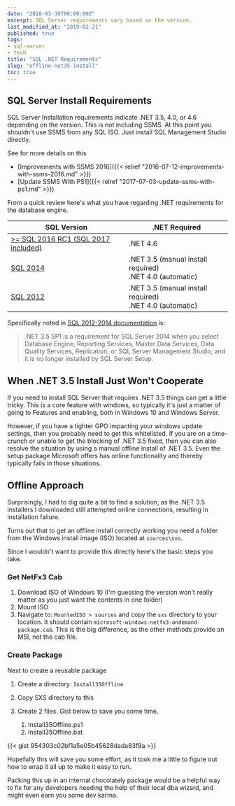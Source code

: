 ```yaml
---
date: "2018-03-30T00:00:00Z"
excerpt: SQL Server requirements vary based on the version.
last_modified_at: "2019-02-21"
published: true
tags:
- sql-server
- tech
title: "SQL .NET Requirements"
slug: "offline-net35-install"
toc: true
---
```


## SQL Server Install Requirements

SQL Server Installation requirements indicate .NET 3.5, 4.0, or 4.6 depending on the version. This is not including SSMS. At this point you shouldn't use SSMS from any SQL ISO. Just install SQL Management Studio directly.

See for more details on this
- [Improvements with SSMS 2016]({{< relref "2016-07-12-improvements-with-ssms-2016.md" >}})
- [Update SSMS With PS1]({{< relref "2017-07-03-update-ssms-with-ps1.md" >}})

From a quick review here's what you have regarding .NET requirements for the database engine.

| SQL Version                                                  | .NET Required                                                |
| ------------------------------------------------------------ | ------------------------------------------------------------ |
| [>= SQL 2016 RC1 (SQL 2017 included)](http://bit.ly/2IdFXsv) | .NET 4.6                                                    |
| [SQL 2014](http://bit.ly/2uxROj5)                            | .NET 3.5 (manual install required)<br />.NET 4.0 (automatic) |
| [SQL 2012](http://bit.ly/2uyUmgH)                            | .NET 3.5 (manual install required)<br />.NET 4.0 (automatic) |

Specifically noted in [SQL 2012-2014 documentation](https://msdn.microsoft.com/library/ms143506.aspx#Anchor_1) is:

> .NET 3.5 SP1 is a requirement for SQL Server 2014 when you select Database Engine, Reporting Services, Master Data Services, Data Quality Services, Replication, or SQL Server Management Studio, and it is no longer installed by SQL Server Setup.

## When .NET 3.5 Install Just Won't Cooperate

If you need to install SQL Server that requires .NET 3.5 things can get a little tricky. This is a core feature with windows, so typically it's just a matter of going to Features and enabling, both in Windows 10 and Windows Server.

However, if you have a tighter GPO impacting your windows update settings, then you probably need to get this whitelisted. If you are on a time-crunch or unable to get the blocking of .NET 3.5 fixed, then you can also resolve the situation by using a manual offline install of .NET 3.5. Even the setup package Microsoft offers has online functionality and thereby typically fails in those situations.

## Offline Approach

Surprisingly, I had to dig quite a bit to find a solution, as the .NET 3.5 installers I downloaded still attempted online connections, resulting in installation failure.

Turns out that to get an offline install correctly working you need a folder from the Windows install image (ISO) located at `sources\sxs`.

Since I wouldn't want to provide this directly here's the basic steps you take.

### Get NetFx3 Cab

1. Download ISO of Windows 10 (I'm guessing the version won't really matter as you just want the contents in one folder)
2. Mount ISO
3. Navigate to: `MountedISO > sources` and copy the `sxs` directory to your location. It should contain `microsoft-windows-netfx3-ondemand-package.cab`. This is the big difference, as the other methods provide an MSI, not the cab file.

### Create Package

Next to create a reusable package

1. Create a directory: `Install35Offline`

2. Copy SXS directory to this

3. Create 2 files. Gist below to save you some time.
    1. Install35Offline.ps1
    2. Install35Offline.bat

{{< gist 954303c02bf1a5e05b45628dada83f9a >}}

Hopefully this will save you some effort, as it took me a little to figure out how to wrap it all up to make it easy to run.

Packing this up in an internal chocolately package would be a helpful way to fix for any developers needing the help of their local dba wizard, and might even earn you some dev karma.
